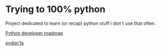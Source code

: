 # Trying to 100% python

Project dedicated to learn (or recap) python stuff i don't use that often.

[Python developer roadmap](https://roadmap.sh/python)

[pydon'ts](https://mathspp.com/blog/pydonts)